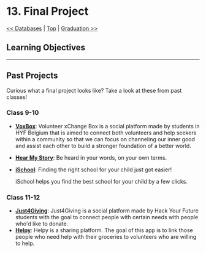 # 13. Final Project

[&lt;&lt; Databases](../databases/README.md) \| [Top](../README.md) \| [Graduation &gt;&gt;](../graduation.md)

## Learning Objectives

---

## Past Projects

Curious what a final project looks like? Take a look at these from past classes!

### Class 9-10

- [**VoxBox**](https://github.com/gelilaa/VoxBox/): Volunteer xChange Box is a social platform made by students in HYF Belgium that is aimed to connect both volunteers and help seekers within a community so that we can focus on channeling our inner good and assist each other to build a stronger foundation of a better world.
- [**Hear My Story**](https://github.com/Sayed94h/Hear-My-Story): Be heard in your words, on your own terms.
- [**iSchool**](https://github.com/Hack-Your-Future-Group-A-Dream-Team/iSchool): Finding the right school for your child just got easier!

  iSchool helps you find the best school for your child by a few clicks.

### Class 11-12

- [**Just4Giving**](https://github.com/hyf-Group2-fp/Just4Giving): Just4Giving is a social platform made by Hack Your Future students with the goal to connect people with certain needs with people who'd like to donate.
- [**Helpy**](https://github.com/final-project-org/HELPY): Helpy is a sharing platform. The goal of this app is to link those people who need help with their groceries to volunteers who are willing to help.
